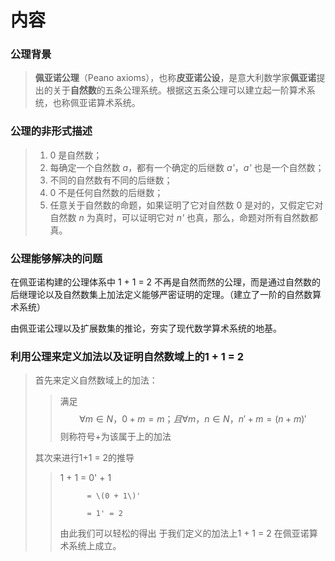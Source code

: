 # 内容

### 公理背景

> **佩亚诺公理**（Peano axioms），也称**皮亚诺公设**，是意大利数学家**佩亚诺**提出的关于**自然数**的五条公理系统。根据这五条公理可以建立起一阶算术系统，也称佩亚诺算术系统。

### 公理的非形式描述

> 1. 0 是自然数；
> 2. 每确定一个自然数 _a_，都有一个确定的后继数 _a'_，_a'_ 也是一个自然数；
> 3. 不同的自然数有不同的后继数；
> 4. 0 不是任何自然数的后继数；
> 5. 任意关于自然数的命题，如果证明了它对自然数 0 是对的，又假定它对自然数 _n_ 为真时，可以证明它对 _n'_ 也真，那么，命题对所有自然数都真。

### 公理能够解决的问题

在佩亚诺构建的公理体系中 1 + 1 = 2 不再是自然而然的公理，而是通过自然数的后继理论以及自然数集上加法定义能够严密证明的定理。（建立了一阶的自然数算术系统）

由佩亚诺公理以及扩展数集的推论，夯实了现代数学算术系统的地基。

### 利用公理来定义加法以及证明自然数域上的1 + 1 = 2

> 首先来定义自然数域上的加法：
>
> > 满足 $$ ∀m∈N，0 +m =m；且 ∀m，n∈N，n' +m = (n+m)'$$ 则称符号+为该属于上的加法
>
> 其次来进行1+1 = 2的推导
>
> > 1 + 1 = 0' + 1
> >
> >           = \(0 + 1\)'
> >
> >           = 1' = 2
> >
> > 由此我们可以轻松的得出 于我们定义的加法上1 + 1 = 2 在佩亚诺算术系统上成立。

